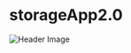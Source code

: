 # storageApp2.0

![Header Image](https://raw.githubusercontent.com/Lopez4163/storageApp2.0/main/storage3.0/assets/Screenshot%202023-11-21%20at%209.51.03%E2%80%AFAM.png)

